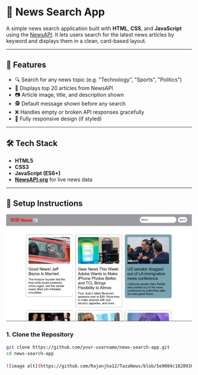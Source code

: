 # 📰 News Search App

A simple news search application built with **HTML**, **CSS**, and **JavaScript** using the [NewsAPI](https://newsapi.org/). It lets users search for the latest news articles by keyword and displays them in a clean, card-based layout.

---

## 🚀 Features

- 🔍 Search for any news topic (e.g. "Technology", "Sports", "Politics")
- 📄 Displays top 20 articles from NewsAPI
- 📷 Article image, title, and description shown
- 🕵️ Default message shown before any search
- ❌ Handles empty or broken API responses gracefully
- 📱 Fully responsive design (if styled)

---

## 🛠️ Tech Stack

- **HTML5**
- **CSS3**
- **JavaScript (ES6+)**
- **[NewsAPI.org](https://newsapi.org/)** for live news data

---

## 🔧 Setup Instructions

![image alt](https://github.com/Rajanjha12/TazaNews/blob/5e9004c1828930faf663798a452cbdc71995ffb9/Screenshot%202025-07-13%20024125.png)

### 1. Clone the Repository

```bash
git clone https://github.com/your-username/news-search-app.git
cd news-search-app

![image alt](https://github.com/Rajanjha12/TazaNews/blob/5e9004c1828930faf663798a452cbdc71995ffb9/Screenshot%202025-07-13%20024125.png)
